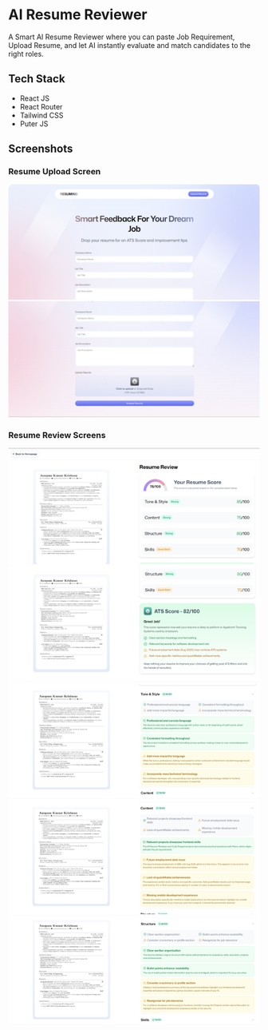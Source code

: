 # AI Resume Reviewer

A Smart AI Resume Reviewer where you can paste Job Requirement, Upload Resume, and let AI instantly evaluate and match candidates to the right roles.

## Tech Stack

- React JS
- React Router
- Tailwind CSS
- Puter JS

## Screenshots

### Resume Upload Screen

![Write Company and Job Description](screenshots/image.png)
![Upload Resume](screenshots/image-1.png)

### Resume Review Screens

![Get Resume Review](screenshots/image-2.png)
![Get Detailed Resume Review ](screenshots/image-3.png)
![Tone & Style](screenshots/image-4.png)
![Content](screenshots/image-5.png)
![Structure](screenshots/image-6.png)
